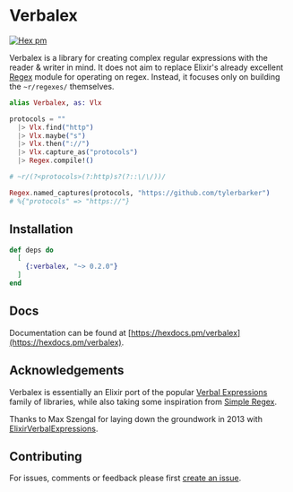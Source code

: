 # Verbalex

[![Hex pm](http://img.shields.io/hexpm/v/verbalex.svg?style=flat)](https://hex.pm/packages/verbalex)

Verbalex is a library for creating complex regular expressions with the reader & writer in mind.
It does not aim to replace Elixir's already excellent [Regex](https://hexdocs.pm/elixir/Regex.html) module for operating on regex. Instead, it focuses only on building the `~r/regexes/` themselves.

```elixir
alias Verbalex, as: Vlx

protocols = ""
  |> Vlx.find("http")
  |> Vlx.maybe("s")
  |> Vlx.then("://")
  |> Vlx.capture_as("protocols")
  |> Regex.compile!()

# ~r/(?<protocols>(?:http)s?(?::\/\/))/

Regex.named_captures(protocols, "https://github.com/tylerbarker")
# %{"protocols" => "https://"}
```

## Installation

```elixir
def deps do
  [
    {:verbalex, "~> 0.2.0"}
  ]
end
```

## Docs

Documentation can be found at [https://hexdocs.pm/verbalex](https://hexdocs.pm/verbalex).

## Acknowledgements

Verbalex is essentially an Elixir port of the popular [Verbal Expressions](https://github.com/VerbalExpressions) family of libraries, while also taking some inspiration from [Simple Regex](https://simple-regex.com/).

Thanks to Max Szengal for laying down the groundwork in 2013 with [ElixirVerbalExpressions](https://github.com/VerbalExpressions/ElixirVerbalExpressions).

## Contributing

For issues, comments or feedback please first [create an issue](https://github.com/tylerbarker/verbalex/issues).
